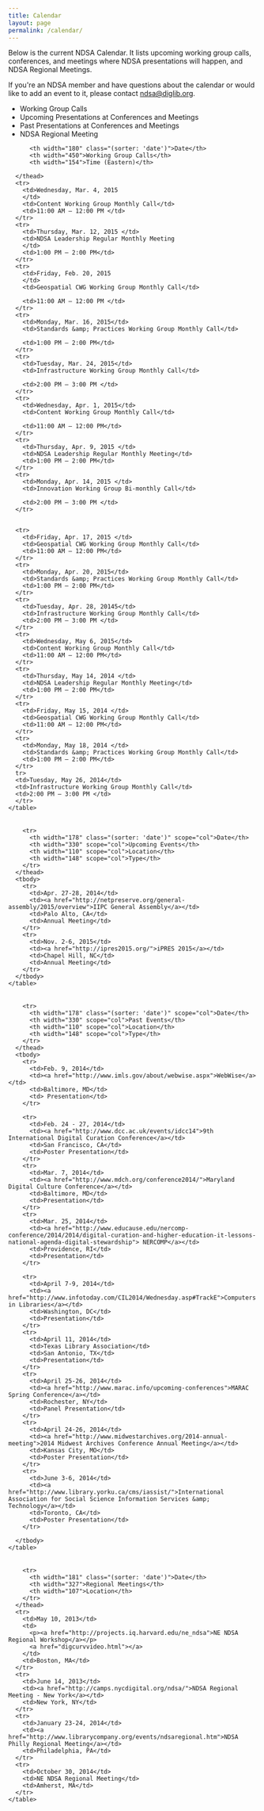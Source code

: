 ```yaml
---
title: Calendar
layout: page
permalink: /calendar/
---
```



Below is the current NDSA Calendar. It lists upcoming working group calls, conferences, and meetings where NDSA presentations will happen, and NDSA Regional Meetings.

If you're an NDSA member and have questions about the calendar or would like to add an event to it, please contact ndsa@diglib.org.

- Working Group Calls
- Upcoming Presentations at Conferences and Meetings
- Past Presentations at Conferences and Meetings
- NDSA Regional Meeting

<!-- TODO: Clean up this table -->

<div class="tab_container">

  <div id="tab1" class="tab_content">
    <table class="cust-full valign_alt" cellspacing="0" summary="Dpoe Training Calendar">
      <thead>

          <th width="180" class="(sorter: 'date')">Date</th>
          <th width="450">Working Group Calls</th>
          <th width="154">Time (Eastern)</th>

      </thead>
      <tr>
        <td>Wednesday, Mar. 4, 2015
        </td>
        <td>Content Working Group Monthly Call</td>
        <td>11:00 AM – 12:00 PM </td>
      </tr>
      <tr>
        <td>Thursday, Mar. 12, 2015 </td>
        <td>NDSA Leadership Regular Monthly Meeting
        </td>
        <td>1:00 PM – 2:00 PM</td>
      </tr>
      <tr>
        <td>Friday, Feb. 20, 2015
        </td>
        <td>Geospatial CWG Working Group Monthly Call</td>

        <td>11:00 AM – 12:00 PM </td>
      </tr>
      <tr>
        <td>Monday, Mar. 16, 2015</td>
        <td>Standards &amp; Practices Working Group Monthly Call</td>

        <td>1:00 PM – 2:00 PM</td>
      </tr>
      <tr>
        <td>Tuesday, Mar. 24, 2015</td>
        <td>Infrastructure Working Group Monthly Call</td>

        <td>2:00 PM – 3:00 PM </td>
      </tr>
      <tr>
        <td>Wednesday, Apr. 1, 2015</td>
        <td>Content Working Group Monthly Call</td>

        <td>11:00 AM – 12:00 PM</td>
      </tr>
      <tr>
        <td>Thursday, Apr. 9, 2015 </td>
        <td>NDSA Leadership Regular Monthly Meeting</td>
        <td>1:00 PM – 2:00 PM</td>
      </tr>
      <tr>
        <td>Monday, Apr. 14, 2015 </td>
        <td>Innovation Working Group Bi-monthly Call</td>

        <td>2:00 PM – 3:00 PM </td>
      </tr>


      <tr>
        <td>Friday, Apr. 17, 2015 </td>
        <td>Geospatial CWG Working Group Monthly Call</td>
        <td>11:00 AM – 12:00 PM</td>
      </tr>
      <tr>
        <td>Monday, Apr. 20, 2015</td>
        <td>Standards &amp; Practices Working Group Monthly Call</td>
        <td>1:00 PM – 2:00 PM</td>
      </tr>
      <tr>
        <td>Tuesday, Apr. 28, 20145</td>
        <td>Infrastructure Working Group Monthly Call</td>
        <td>2:00 PM – 3:00 PM </td>
      </tr>
      <tr>
        <td>Wednesday, May 6, 2015</td>
        <td>Content Working Group Monthly Call</td>
        <td>11:00 AM – 12:00 PM</td>
      </tr>
      <tr>
        <td>Thursday, May 14, 2014 </td>
        <td>NDSA Leadership Regular Monthly Meeting</td>
        <td>1:00 PM – 2:00 PM</td>
      </tr>
      <tr>
        <td>Friday, May 15, 2014 </td>
        <td>Geospatial CWG Working Group Monthly Call</td>
        <td>11:00 AM – 12:00 PM</td>
      </tr>
      <tr>
        <td>Monday, May 18, 2014 </td>
        <td>Standards &amp; Practices Working Group Monthly Call</td>
        <td>1:00 PM – 2:00 PM</td>
      </tr>
      tr>
      <td>Tuesday, May 26, 2014</td>
      <td>Infrastructure Working Group Monthly Call</td>
      <td>2:00 PM – 3:00 PM </td>
      </tr>
    </table>


  </div>
  <!--end tab1-->
  <div id="tab2" class="tab_content">
    <!-- tab content -->
    <table width="99%" cellspacing="0" class="cust-full valign_alt" summary="Dpoe Training Calendar">
      <thead>

        <tr>
          <th width="178" class="(sorter: 'date')" scope="col">Date</th>
          <th width="330" scope="col">Upcoming Events</th>
          <th width="110" scope="col">Location</th>
          <th width="148" scope="col">Type</th>
        </tr>
      </thead>
      <tbody>
        <tr>
          <td>Apr. 27-28, 2014</td>
          <td><a href="http://netpreserve.org/general-assembly/2015/overview">IIPC General Assembly</a></td>
          <td>Palo Alto, CA</td>
          <td>Annual Meeting</td>
        </tr>
        <tr>
          <td>Nov. 2-6, 2015</td>
          <td><a href="http://ipres2015.org/">iPRES 2015</a></td>
          <td>Chapel Hill, NC</td>
          <td>Annual Meeting</td>
        </tr>
      </tbody>
    </table>
  </div>

  <div id="tab3" class="tab_content">
    <!-- tab content -->
    <table width="99%" cellspacing="0" class="cust-full valign_alt" summary="Dpoe Training Calendar">
      <thead>

        <tr>
          <th width="178" class="(sorter: 'date')" scope="col">Date</th>
          <th width="330" scope="col">Past Events</th>
          <th width="110" scope="col">Location</th>
          <th width="148" scope="col">Type</th>
        </tr>
      </thead>
      <tbody>
        <tr>
          <td>Feb. 9, 2014</td>
          <td><a href="http://www.imls.gov/about/webwise.aspx">WebWise</a></td>
          <td>Baltimore, MD</td>
          <td> Presentation</td>
        </tr>

        <tr>
          <td>Feb. 24 - 27, 2014</td>
          <td><a href="http://www.dcc.ac.uk/events/idcc14">9th International Digital Curation Conference</a></td>
          <td>San Francisco, CA</td>
          <td>Poster Presentation</td>
        </tr>
        <tr>
          <td>Mar. 7, 2014</td>
          <td><a href="http://www.mdch.org/conference2014/">Maryland Digital Culture Conference</a></td>
          <td>Baltimore, MD</td>
          <td>Presentation</td>
        </tr>
        <tr>
          <td>Mar. 25, 2014</td>
          <td><a href="http://www.educause.edu/nercomp-conference/2014/2014/digital-curation-and-higher-education-it-lessons-national-agenda-digital-stewardship"> NERCOMP</a></td>
          <td>Providence, RI</td>
          <td>Presentation</td>
        </tr>

        <tr>
          <td>April 7-9, 2014</td>
          <td><a href="http://www.infotoday.com/CIL2014/Wednesday.asp#TrackE">Computers in Libraries</a></td>
          <td>Washington, DC</td>
          <td>Presentation</td>
        </tr>
        <tr>
          <td>April 11, 2014</td>
          <td>Texas Library Association</td>
          <td>San Antonio, TX</td>
          <td>Presentation</td>
        </tr>
        <tr>
          <td>April 25-26, 2014</td>
          <td><a href="http://www.marac.info/upcoming-conferences">MARAC Spring Conference</a></td>
          <td>Rochester, NY</td>
          <td>Panel Presentation</td>
        </tr>
        <tr>
          <td>April 24-26, 2014</td>
          <td><a href="http://www.midwestarchives.org/2014-annual-meeting">2014 Midwest Archives Conference Annual Meeting</a></td>
          <td>Kansas City, MO</td>
          <td>Poster Presentation</td>
        </tr>
        <tr>
          <td>June 3-6, 2014</td>
          <td><a href="http://www.library.yorku.ca/cms/iassist/">International Association for Social Science Information Services &amp; Technology</a></td>
          <td>Toronto, CA</td>
          <td>Poster Presentation</td>
        </tr>

      </tbody>
    </table>
  </div>


  <div id="tab4" class="tab_content">
    <table class="cust-full valign_alt" cellspacing="0" summary="Dpoe Training Calendar">
      <thead>

        <tr>
          <th width="181" class="(sorter: 'date')">Date</th>
          <th width="327">Regional Meetings</th>
          <th width="107">Location</th>
        </tr>
      </thead>
      <tr>
        <td>May 10, 2013</td>
        <td>
          <p><a href="http://projects.iq.harvard.edu/ne_ndsa">NE NDSA Regional Workshop</a></p>
          <a href="digcurvvideo.html"></a>
        </td>
        <td>Boston, MA</td>
      </tr>
      <tr>
        <td>June 14, 2013</td>
        <td><a href="http://camps.nycdigital.org/ndsa/">NDSA Regional Meeting - New York</a></td>
        <td>New York, NY</td>
      </tr>
      <tr>
        <td>January 23-24, 2014</td>
        <td><a href="http://www.librarycompany.org/events/ndsaregional.htm">NDSA Philly Regional Meeting</a></td>
        <td>Philadelphia, PA</td>
      </tr>
      <tr>
        <td>October 30, 2014</td>
        <td>NE NDSA Regional Meeting</td>
        <td>Amherst, MA</td>
      </tr>
    </table>
  </div>
</div>
